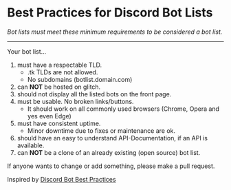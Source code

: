 # Best Practices for Discord Bot Lists
*Bot lists must meet these minimum requirements to be considered a bot list.*

---
Your bot list...
1. must have a respectable TLD.
   - .tk TLDs are not allowed.
   - No subdomains (botlist.domain.com)
2. can **NOT** be hosted on glitch.
3. should not display all the listed bots on the front page.
4. must be usable. No broken links/buttons.
   - It should work on all commonly used browsers (Chrome, Opera and yes even Edge)
5. must have consistent uptime.
   - Minor downtime due to fixes or maintenance are ok.
6. should have an easy to understand API-Documentation, if an API is available.
7. can **NOT** be a clone of an already existing (open source) bot list.

If anyone wants to change or add something, please make a pull request.

Inspired by [Discord Bot Best Practices](https://github.com/meew0/discord-bot-best-practices)
